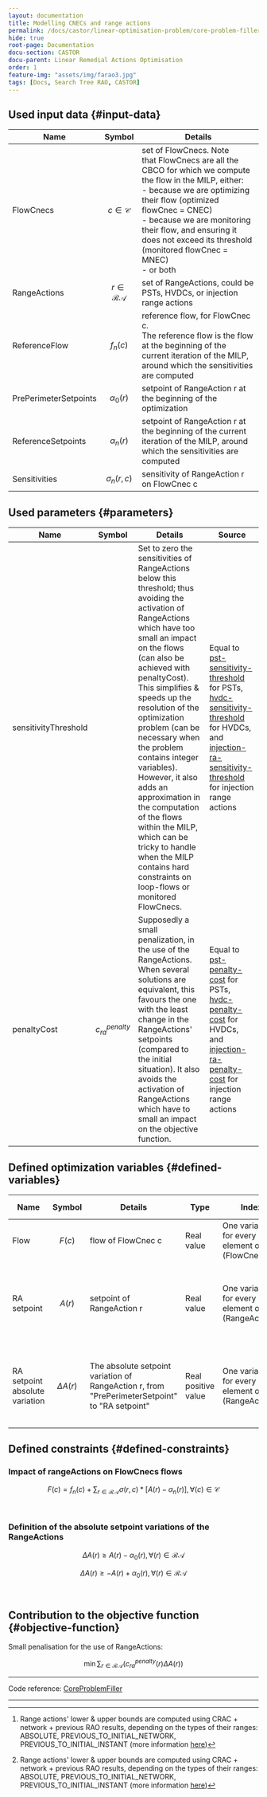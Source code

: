 ```yaml
---
layout: documentation
title: Modelling CNECs and range actions
permalink: /docs/castor/linear-optimisation-problem/core-problem-filler
hide: true
root-page: Documentation
docu-section: CASTOR
docu-parent: Linear Remedial Actions Optimisation
order: 1
feature-img: "assets/img/farao3.jpg"
tags: [Docs, Search Tree RAO, CASTOR]
---
```


## Used input data {#input-data}

| Name | Symbol | Details |
|---|---|---|
| FlowCnecs | $$c \in \mathcal{C}$$ | set of FlowCnecs. Note that FlowCnecs are all the CBCO for which we compute the flow in the MILP, either: <br> - because we are optimizing their flow (optimized flowCnec = CNEC) <br> - because we are monitoring their flow, and ensuring it does not exceed its threshold (monitored flowCnec = MNEC) <br> - or both |
| RangeActions | $$r \in \mathcal{RA}$$ | set of RangeActions, could be PSTs, HVDCs, or injection range actions |
| ReferenceFlow | $$f_{n}(c)$$ | reference flow, for FlowCnec c. <br>The reference flow is the flow at the beginning of the current iteration of the MILP, around which the sensitivities are computed |
| PrePerimeterSetpoints | $$\alpha _0(r)$$ | setpoint of RangeAction r at the beginning of the optimization |
| ReferenceSetpoints | $$\alpha _n(r)$$ | setpoint of RangeAction r at the beginning of the current iteration of the MILP, around which the sensitivities are computed |
| Sensitivities | $$\sigma _{n}(r,c)$$ | sensitivity of RangeAction r on FlowCnec c |

## Used parameters {#parameters}

| Name | Symbol | Details | Source |
|---|---|---|---|
| sensitivityThreshold |  | Set to zero the sensitivities of RangeActions below this threshold; thus avoiding the activation of RangeActions which have too small an impact on the flows (can also be achieved with penaltyCost). This simplifies & speeds up the resolution of the optimization problem (can be necessary when the problem contains integer variables). However, it also adds an approximation in the computation of the flows within the MILP, which can be tricky to handle when the MILP contains hard constraints on loop-flows or monitored FlowCnecs. | Equal to [pst-sensitivity-threshold](/docs/parameters/json-parameters#pst-sensitivity-threshold) for PSTs, [hvdc-sensitivity-threshold](/docs/parameters/json-parameters#hvdc-sensitivity-threshold) for HVDCs, and [injection-ra-sensitivity-threshold](/docs/parameters/json-parameters#injection-ra-sensitivity-threshold) for injection range actions |
| penaltyCost | $$c^{penalty}_{ra}$$ | Supposedly a small penalization, in the use of the RangeActions. When several solutions are equivalent, this favours the one with the least change in the RangeActions' setpoints (compared to the initial situation). It also avoids the activation of RangeActions which have to small an impact on the objective function. | Equal to [pst-penalty-cost](/docs/parameters/json-parameters#pst-penalty-cost) for PSTs, [hvdc-penalty-cost](/docs/parameters/json-parameters#hvdc-penalty-cost) for HVDCs, and [injection-ra-penalty-cost](/docs/parameters/json-parameters#injection-ra-penalty-cost) for injection range actions |

## Defined optimization variables {#defined-variables}

| Name | Symbol | Details | Type | Index | Unit | Lower bound | Upper bound |
|---|---|---|---|---|---|---|---|
| Flow | $$F(c)$$ | flow of FlowCnec c | Real value | One variable for every element of (FlowCnecs) | MW | $$-\infty$$ | $$+\infty$$ |
| RA setpoint | $$A(r)$$ | setpoint of RangeAction r | Real value | One variable for every element of (RangeActions) | Degrees for PST range actions; MW for other range actions | Range lower bound[^1] | Range upper bound[^1] |
| RA setpoint absolute variation | $$\Delta A(r)$$ | The absolute setpoint variation of RangeAction r, from "PrePerimeterSetpoint" to "RA setpoint" | Real positive value | One variable for every element of (RangeActions) | Degrees for PST range actions; MW for other range actions | 0 | $$+\infty$$ |

[^1]: Range actions' lower & upper bounds are computed using CRAC + network + previous RAO results, depending on the types of their ranges: ABSOLUTE, PREVIOUS_TO_INITIAL_NETWORK, PREVIOUS_TO_INITIAL_INSTANT (more information [here](/docs/input-data/crac/json#range-actions))

## Defined constraints {#defined-constraints}

### Impact of rangeActions on FlowCnecs flows

$$
\begin{equation}
F(c) = f_{n}(c) + \sum_{r \in \mathcal{RA}} \sigma (r,c) * [A(r) - \alpha_{n}(r)] , \forall (c) \in \mathcal{C}
\end{equation}
$$  

<br>

### Definition of the absolute setpoint variations of the RangeActions

$$
\begin{equation}
\Delta A(r) \geq A(r) - \alpha_{0}(r) , \forall (r) \in \mathcal{RA}
\end{equation}
$$  

$$
\begin{equation}
\Delta A(r) \geq - A(r) + \alpha_{0}(r) , \forall (r) \in \mathcal{RA}
\end{equation}
$$  

<br>


## Contribution to the objective function {#objective-function}

Small penalisation for the use of RangeActions:  

$$
\begin{equation}
\min \sum_{r \in \mathcal{RA}} (c^{penalty}_{ra}(r) \Delta A(r))
\end{equation}
$$

---
Code reference: [CoreProblemFiller](https://github.com/farao-community/farao-core/blob/master/ra-optimisation/search-tree-rao/src/main/java/com/farao_community/farao/search_tree_rao/linear_optimisation/algorithms/fillers/CoreProblemFiller.java)

---